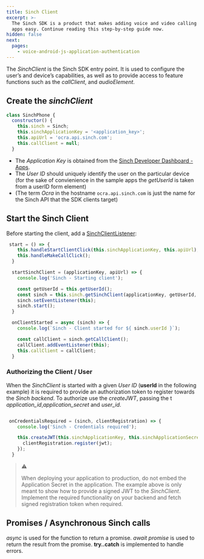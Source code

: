 ```yaml
---
title: Sinch Client
excerpt: >-
  The Sinch SDK is a product that makes adding voice and video calling to mobile
  apps easy. Continue reading this step-by-step guide now.
hidden: false
next:
  pages:
    - voice-android-js-application-authentication
---
```


The _SinchClient_ is the Sinch SDK entry point. It is used to configure the user’s and device’s capabilities, as well as to provide access to feature functions such as the _callClient_, and _audioElement_.

## Create the _sinchClient_

```javascript
class SinchPhone {
  constructor() {
    this.sinch = Sinch;
    this.sinchApplicationKey = '<application_key>';
    this.apiUrl = 'ocra.api.sinch.com';
    this.callClient = null;
  }
```
* The _Application Key_ is obtained from the [Sinch Developer Dashboard - Apps](https://portal.sinch.com/#/apps). 
* The _User ID_ should uniquely identify the user on the particular device (for the sake of convienience in the sample apps the _getUserId_ is taken from a userID form element)
* (The term _Ocra_ in the hostname `ocra.api.sinch.com` is just the name for the Sinch API that the SDK clients target)

## Start the Sinch Client

Before starting the client, add a [SinchClientListener](reference\com\sinch\android\rtc\SinchClientListener.html):

```javascript
 start = () => {
    this.handleStartClientClick(this.sinchApplicationKey, this.apiUrl);
    this.handleMakeCallClick();
  }

  startSinchClient = (applicationKey, apiUrl) => {
    console.log('Sinch - Starting client');

    const getUserId = this.getUserId();
    const sinch = this.sinch.getSinchClient(applicationKey, getUserId, apiUrl);
    sinch.setEventListener(this);
    sinch.start();
  }

  onClientStarted = async (sinch) => {
    console.log(`Sinch - Client started for ${ sinch.userId }`);

    const callClient = sinch.getCallClient();
    callClient.addEventListener(this);
    this.callClient = callClient;
  }
```

### Authorizing the Client / User

When the _SinchClient_ is started with a given _User ID_ (__userId__ in the following example) it is required to provide an authorization token to register towards the _Sinch backend_. To authorize use the _createJWT_, passing the t _application_id_,_application_secret_ and _user_id_. 

```javascript

 onCredentialsRequired = (sinch, clientRegistration) => {
    console.log('Sinch - Credentials required');

    this.createJWT(this.sinchApplicationKey, this.sinchApplicationSecret, sinch.userId).then((jwt) => {
      clientRegistration.register(jwt);
    });
  }

```
> ⚠
>
> When deploying your application to production, do not embed the Application Secret in the application. The example above is only meant to show how to provide a signed JWT to the _SinchClient_. Implement the required functionality on your backend and fetch signed registration token when required.

## Promises / Asynchronous Sinch calls

_async_ is used for the function to return a promise. _await promise_ is used to return the result from the promise.  __try..catch__ is implemented to handle errors.

